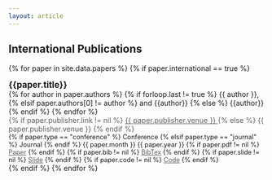```yaml
---
layout: article
---
```


## International Publications


{% for paper in site.data.papers %}
    {% if paper.international == true %}
<div class="grid">
  <div class="cell cell--auto">
	  <div style="font-size: 1.2em; font-weight: bolder;">{{paper.title}}</div>
	  <div style="font-size: 1em;">
        {% for author in paper.authors %}
            {% if forloop.last != true %}
                {{ author }},
            {% elsif paper.authors[0] != author %}
                and {{author}}
            {% else %}
                {{author}}
            {% endif %}
        {% endfor %}
	  </div>
	  <div style="color: #606060; font-size: 1em;">
        {% if paper.publisher.link != nil %}
        <a href="{{ paper.publisher.link }}" style="color: #606060;" target="_blank">
            {{ paper.publisher.venue }}
        </a>
        {% else %}
            {{ paper.publisher.venue }}
        {% endif %}
	  </div>
	  <div style="font-size: 0.9em;">
        {% if paper.type == "conference" %}
            <a class="button button--info button--rounded button--sm">Conference</a>
        {% elsif paper.type == "journal" %}
            <a class="button button--primary button--rounded button--sm">Journal</a>
        {% endif %}
        <i class="far fa-calendar-alt fa-fw"></i> {{ paper.month }} {{ paper.year }}
        {% if paper.pdf != nil %}
            <i class="fas fa-file-pdf fa-fw"></i><a href="{{ paper.pdf }}" style="color: #606060;" target="_blank">Paper</a>
        {% endif %}
        {% if paper.bib != nil %}
            <i class="fas fa-file-import fa-fw"></i><a href="{{ paper.bib }}"  style="color: #606060;" target="_blank">BibTex</a>
        {% endif %}
        {% if paper.slide != nil %}
            <i class="fas fa-file-powerpoint fa-fw"></i><a href="{{ paper.slide }}"  style="color: #606060;" target="_blank">Slide</a>
        {% endif %}
        {% if paper.code != nil %}
            <i class="fab fa-github-square fa-fw"></i><a href="{{ paper.code }}"  style="color: #606060;" target="_blank">Code</a>
        {% endif %}
	  </div>
  </div>
  <!--
  <div class="cell cell--shirink">
    {% if paper.type == "conference" %}
        <a class="button button--info button--rounded button--sm">Conference</a>
    {% elsif paper.type == "journal" %}
        <a class="button button--primary button--rounded button--sm">Journal</a>
    {% endif %}
  </div>
  -->
</div>

<div class="m-3"></div>
    {% endif %}
{% endfor %}


<!--
## Domestic Publications

-->

